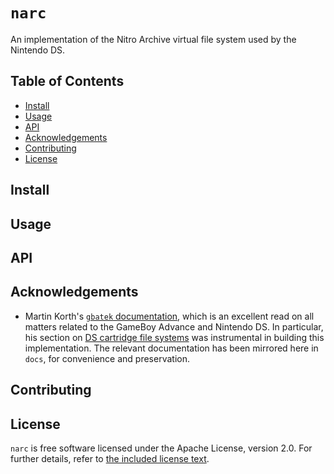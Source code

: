 # `narc`

An implementation of the Nitro Archive virtual file system used by the Nintendo
DS.

## Table of Contents

<!--toc:start-->
- [Install](#install)
- [Usage](#usage)
- [API](#api)
- [Acknowledgements](#acknowledgements)
- [Contributing](#contributing)
- [License](#license)
<!--toc:end-->

## Install

## Usage

## API

## Acknowledgements

- Martin Korth's [`gbatek` documentation][gbatek], which is an excellent read
  on all matters related to the GameBoy Advance and Nintendo DS. In particular,
  his section on [DS cartridge file systems][gbatek-ds-filesys] was instrumental
  in building this implementation. The relevant documentation has been mirrored
  here in `docs`, for convenience and preservation.

## Contributing

## License

`narc` is free software licensed under the Apache License, version 2.0. For
further details, refer to [the included license text](./LICENSE).

[gbatek]: http://problemkaputt.de/gbatek-contents.htm
[gbatek-ds-filesys]: http://problemkaputt.de/gbatek-ds-cartridge-nitrorom-and-nitroarc-file-systems.htm

